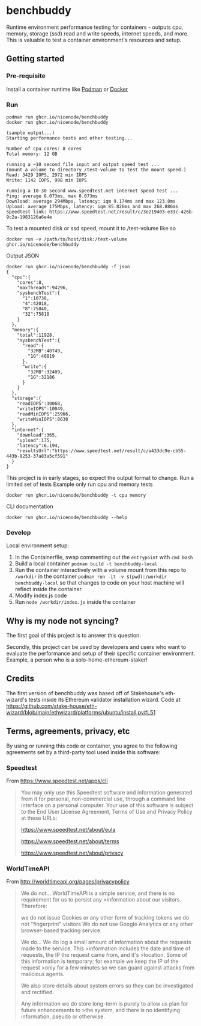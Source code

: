 # benchbuddy
Runtime environment performance testing for containers - outputs cpu, memory, storage (ssd) read and write speeds, internet speeds, and more. This is valuable to test a container environment's resources and setup.
## Getting started
### Pre-requisite
Install a container runtime like [Podman](https://podman.io/) or [Docker](https://www.docker.com/)
### Run
```
podman run ghcr.io/nicenode/benchbuddy
docker run ghcr.io/nicenode/benchbuddy

(sample output...)
Starting performance tests and other testing...

Number of cpu cores: 8 cores
Total memory: 12 GB

running a ~10 second file input and output speed test ...
(mount a volume to directory /test-volume to test the mount speed.)
Read: 3429 IOPS, 2972 min IOPS
Write: 1142 IOPS, 998 min IOPS

running a 10-30 second www.speedtest.net internet speed test ...
Ping: average 6.073ms, max 8.073ms
Download: average 294Mbps, latency: iqm 9.174ms and max 123.8ms
Upload: average 175Mbps, latency: iqm 85.826ms and max 268.886ms
Speedtest link: https://www.speedtest.net/result/c/3e219403-e33c-426b-9c2a-1983126a6e4e
```
To test a mounted disk or ssd speed, mount it to /test-volume like so
```
docker run -v /path/to/host/disk:/test-volume ghcr.io/nicenode/benchbuddy
```
Output JSON
```
docker run ghcr.io/nicenode/benchbuddy -f json
{
  "cpu":{
    "cores":8,
    "maxThreads":94296,
    "sysbenchTest":{
      "1":10738,
      "4":42018,
      "8":75840,
      "32":75818
    }
  },
  "memory":{
    "total":11928,
    "sysbenchTest":{
      "read":{
        "32MB":40749,
        "1G":40819
      },
      "write":{
        "32MB":32409,
        "1G":32186
      }
    }
  },
  "storage":{
    "readIOPS":30068,
    "writeIOPS":10049,
    "readMinIOPS":25966,
    "writeMinIOPS":8638
  },
  "internet":{
    "download":365,
    "upload":175,
    "latency":6.194,
    "resultsUrl":"https://www.speedtest.net/result/c/a433dc9e-cb55-443b-8253-37a83a5cf591"
  }
}
```
This project is in early stages, so expect the output format to change.
Run a limited set of tests
Example only run cpu and memory tests
```
docker run ghcr.io/nicenode/benchbuddy -t cpu memory
```
CLI documentation
```
docker run ghcr.io/nicenode/benchbuddy --help
```
### Develop
Local environment setup: 
1. In the Containerfile, swap commenting out the `entrypoint` with `cmd bash`
2. Build a local container `podman build -t benchbuddy-local .`
3. Run the container interactively with a volume mount from this repo to `/workdir` in the container `podman run -it -v $(pwd):/workdir benchbuddy-local` so that changes to code on your host machine will reflect inside the container.
4. Modify index.js code
5. Run `node /workdir/index.js` inside the container

## Why is my node not syncing?
The first goal of this project is to answer this question.

Secondly, this project can be used by developers and users who want to evaluate the performance and setup of their specific container environment. Example, a person who is a solo-home-ethereum-staker!

## Credits
The first version of benchbuddy was based off of Stakehouse's eth-wizard's tests inside its Ethereum validator installation wizard. Code at https://github.com/stake-house/eth-wizard/blob/main/ethwizard/platforms/ubuntu/install.py#L51
## Terms, agreements, privacy, etc
By using or running this code or container, you agree to the following agreements set by a third-party tool used inside this software:

### Speedtest
From https://www.speedtest.net/apps/cli

>You may only use this Speedtest software and information generated
>from it for personal, non-commercial use, through a command line
>interface on a personal computer. Your use of this software is subject
>to the End User License Agreement, Terms of Use and Privacy Policy at
>these URLs:
>
>	https://www.speedtest.net/about/eula
>
>	https://www.speedtest.net/about/terms
> 
>	https://www.speedtest.net/about/privacy

### WorldTimeAPI
From http://worldtimeapi.org/pages/privacypolicy

>We do not...
>WorldTimeAPI is a simple service, and there is no requirement for us to persist any >information about our visitors. Therefore:
>
>we do not issue Cookies or any other form of tracking tokens
>we do not "fingerprint" visitors
>We do not use Google Analytics or any other browser-based tracking service.
>
>We do...
>We do log a small amount of information about the requests made to the service. This >information includes the date and time of requests, the IP the request came from, and it's >location. Some of this information is temporary; for example we keep the IP of the request >only for a few minutes so we can guard against attacks from malicious agents.
>
>We also store details about system errors so they can be investigated and rectified.
>
>Any information we do store long-term is purely to allow us plan for future enhancements to >the system, and there is no identifying information, pseudo or otherwise.

